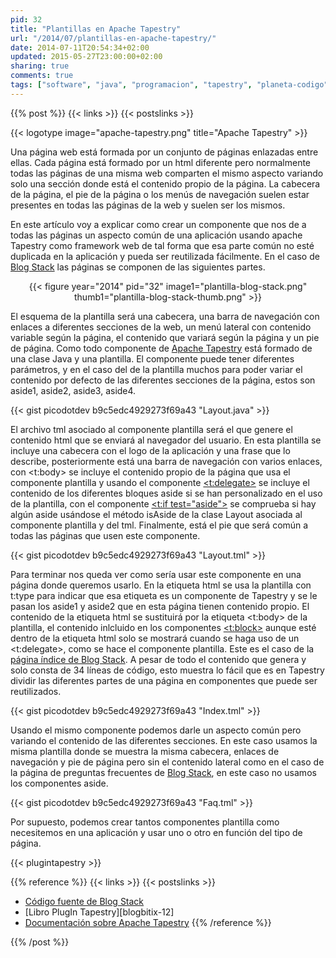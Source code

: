 ```yaml
---
pid: 32
title: "Plantillas en Apache Tapestry"
url: "/2014/07/plantillas-en-apache-tapestry/"
date: 2014-07-11T20:54:34+02:00
updated: 2015-05-27T23:00:00+02:00
sharing: true
comments: true
tags: ["software", "java", "programacion", "tapestry", "planeta-codigo", "blog-stack"]
---
```


{{% post %}}
{{< links >}}
{{< postslinks >}}

{{< logotype image="apache-tapestry.png" title="Apache Tapestry" >}}

Una página web está formada por un conjunto de páginas enlazadas entre ellas. Cada página está formado por un html diferente pero normalmente todas las páginas de una misma web comparten el mismo aspecto variando solo una sección donde está el contenido propio de la página. La cabecera de la página, el pie de la página o los menús de navegación suelen estar presentes en todas las páginas de la web y suelen ser los mismos.

En este artículo voy a explicar como crear un componente que nos de a todas las páginas un aspecto común de una aplicación usando apache Tapestry como framework web de tal forma que esa parte común no esté duplicada en la aplicación y pueda ser reutilizada fácilmente. En el caso de [Blog Stack](http://www.blogstack.info) las páginas se componen de las siguientes partes.

<div class="media" style="text-align: center;">
	{{< figure year="2014" pid="32"
    	image1="plantilla-blog-stack.png" thumb1="plantilla-blog-stack-thumb.png" >}}
</div>

El esquema de la plantilla será una cabecera, una barra de navegación con enlaces a diferentes secciones de la web, un menú lateral con contenido variable según la página, el contenido que variará según la página y un pie de página. Como todo componente de [Apache Tapestry](http://tapestry.apache.org/) está formado de una clase Java y una plantilla. El componente puede tener diferentes parámetros, y en el caso del de la plantilla muchos para poder variar el contenido por defecto de las diferentes secciones de la página, estos son aside1, aside2, aside3, aside4.

{{< gist picodotdev b9c5edc4929273f69a43 "Layout.java" >}}

El archivo tml asociado al componente plantilla será el que genere el contenido html que se enviará al navegador del usuario. En esta plantilla se incluye una cabecera con el logo de la aplicación y una frase que lo describe, posteriormente está una barra de navegación con varios enlaces, con <t:body> se incluye el contenido propio de la página que usa el componente plantilla y usando el componente [<t:delegate>](http://tapestry.apache.org/5.3/apidocs/org/apache/tapestry5/corelib/components/Delegate.html) se incluye el contenido de los diferentes bloques aside si se han personalizado en el uso de la plantilla, con el componente [<t:if test="aside">](http://tapestry.apache.org/5.3/apidocs/org/apache/tapestry5/corelib/components/If.html) se comprueba si hay algún aside usándose el método isAside de la clase Layout asociada al componente plantilla y del tml. Finalmente, está el pie que será común a todas las páginas que usen este componente.

{{< gist picodotdev b9c5edc4929273f69a43 "Layout.tml" >}}

Para terminar nos queda ver como sería usar este componente en una página donde queremos usarlo. En la etiqueta html se usa la plantilla con t:type para indicar que esa etiqueta es un componente de Tapestry y se le pasan los aside1 y aside2 que en esta página tienen contenido propio. El contenido de la etiqueta html se sustituirá por la etiqueta <t:body> de la plantilla, el contenido inlcluido en los componentes [<t:block>](http://tapestry.apache.org/5.3/apidocs/org/apache/tapestry5/Block.html) aunque esté dentro de la etiqueta html solo se mostrará cuando se haga uso de un <t:delegate>, como se hace el componente plantilla. Este es el caso de la [página índice de Blog Stack](http://www.blogstack.info). A pesar de todo el contenido que genera y solo consta de 34 líneas de código, esto muestra lo fácil que es en Tapestry dividir las diferentes partes de una página en componentes que puede ser reutilizados.

{{< gist picodotdev b9c5edc4929273f69a43 "Index.tml" >}}

Usando el mismo componente podemos darle un aspecto común pero variando el contenido de las diferentes secciones. En este caso usamos la misma plantilla donde se muestra la misma cabecera, enlaces de navegación y pie de página pero sin el contenido lateral como en el caso de la página de preguntas frecuentes de [Blog Stack](http://www.blogstack.info/faq), en este caso no usamos los componentes aside.

{{< gist picodotdev b9c5edc4929273f69a43 "Faq.tml" >}}

Por supuesto, podemos crear tantos componentes plantilla como necesitemos en una aplicación y usar uno o otro en función del tipo de página.

{{< plugintapestry >}}

{{% reference %}}
{{< links >}}
{{< postslinks >}}
* [Código fuente de Blog Stack](https://github.com/picodotdev/blog-stack)
* [Libro PlugIn Tapestry][blogbitix-12]
* [Documentación sobre Apache Tapestry](http://elblogdepicodev.blogspot.com.es/2010/05/documentacion-sobre-apache-tapestry.html)
{{% /reference %}}

{{% /post %}}
